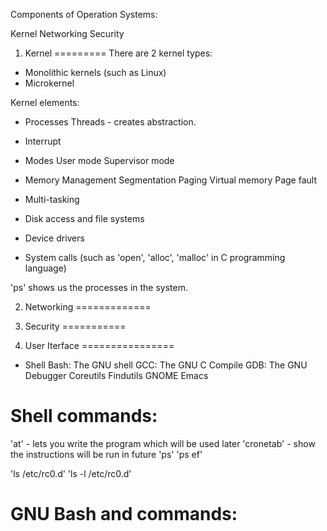 Components of Operation Systems:

Kernel
Networking
Security



1) Kernel
=========
There are 2 kernel types:
- Monolithic kernels (such as Linux)
- Microkernel 


Kernel elements:
- Processes
	Threads - creates abstraction.
	
- Interrupt
- Modes
	User mode
	Supervisor mode
- Memory Management
	Segmentation
	Paging
	Virtual memory
	Page fault
- Multi-tasking
- Disk access and file systems
- Device drivers
- System calls (such as 'open', 'alloc', 'malloc' in C programming language)

'ps' shows us the processes in the system.


2) Networking
=============


3) Security
===========

4) User Iterface
================
- Shell
	Bash: The GNU shell
	GCC: The GNU C Compile
	GDB: The GNU Debugger
	Coreutils
	Findutils
	GNOME
	Emacs
	
	
	
	
Shell commands:
==============
'at' - lets you write the program which will be used later
'cronetab' - show the instructions will be run in future
'ps' 
'ps ef' 

'ls /etc/rc0.d' 
'ls -l /etc/rc0.d'


GNU Bash and commands:
======================






